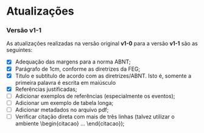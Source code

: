 # Atualizações 

### Versão __v1-1__ ###
As atualizações realizadas na versão original __v1-0__ para a versão __v1-1__ são as seguintes:

- [x]  Adequação das margens para a norma ABNT;
- [x] Parágrafo de 1cm, conforme as diretrizes da FEG;
- [x] Título e subtítulo de acordo com as diretrizes/ABNT. Isto é, somente a primeira palavra é escrita em maiúsculo
- [x] Referências justificadas;
- [ ] Adicionar exemplos de referências (especialmente os eventos);
- [ ] Adicionar um exemplo de tabela longa;
- [ ] Adicionar metadados no arquivo pdf;
- [ ] Verificar citação direta com mais de três linhas (talvez utilizar o ambiente \begin{citacao} ... \end{citacao});
